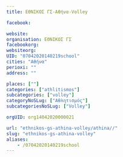 ```yaml
---
title: ΕΘΝΙΚΟΣ ΓΣ-Αθήνα-Volley

facebook:

website:
organisation: ΕΘΝΙΚΟΣ ΓΣ
facebookorg:
websiteorg:
UID: "07042020140219school"
cities: "Αθήνα"
perioxi: ""
address: ""

places: [""]
categories: ["athlitismos"]
subcategories: ["volley"]
categoryNoSLug: ["Αθλητισμός"]
subcategoriesNoSLug: ["Volley"]

orgUID: org14042020000021

url: "ethnikos-gs-athina-volley/athina//"
slug: "ethnikos-gs-athina-volley"
aliases:
    - /07042020140219school
---
```





